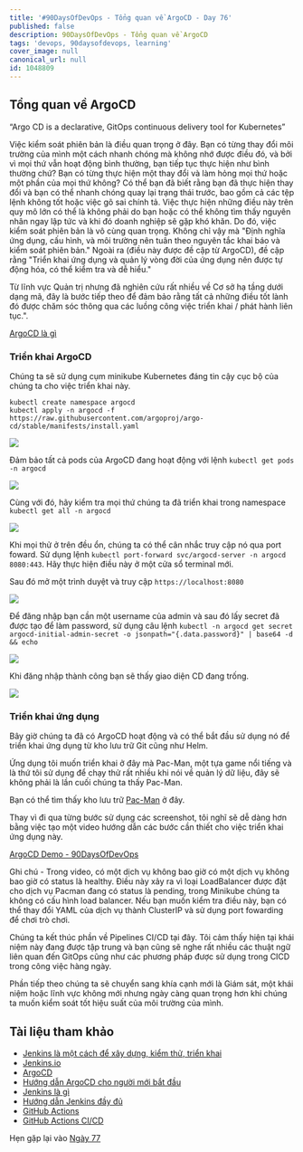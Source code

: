 ```yaml
---
title: '#90DaysOfDevOps - Tổng quan về ArgoCD - Day 76'
published: false
description: 90DaysOfDevOps - Tổng quan về ArgoCD
tags: 'devops, 90daysofdevops, learning'
cover_image: null
canonical_url: null
id: 1048809
---
```


## Tổng quan về ArgoCD

“Argo CD is a declarative, GitOps continuous delivery tool for Kubernetes”

Việc kiểm soát phiên bản là điều quan trọng ở đây. Bạn có từng thay đổi môi trường của mình một cách nhanh chóng mà không nhớ được điều đó, và bởi vì mọi thứ vẫn hoạt động bình thường, bạn tiếp tục thực hiện như bình thường chứ? Bạn có từng thực hiện một thay đổi và làm hỏng mọi thứ hoặc một phần của mọi thứ không? Có thể bạn đã biết rằng bạn đã thực hiện thay đổi và bạn có thể nhanh chóng quay lại trạng thái trước, bao gồm cả các tệp lệnh không tốt hoặc việc gõ sai chính tả. Việc thực hiện những điều này trên quy mô lớn có thể là không phải do bạn hoặc có thể không tìm thấy nguyên nhân ngay lập tức và khi đó doanh nghiệp sẽ gặp khó khăn. Do đó, việc kiểm soát phiên bản là vô cùng quan trọng. Không chỉ vậy mà "Định nghĩa ứng dụng, cấu hình, và môi trường nên tuân theo nguyên tắc khai báo và kiểm soát phiên bản." Ngoài ra (điều này được đề cập từ ArgoCD), đề cập rằng "Triển khai ứng dụng và quản lý vòng đời của ứng dụng nên được tự động hóa, có thể kiểm tra và dễ hiểu."

Từ lĩnh vực Quản trị nhưng đã nghiên cứu rất nhiều về Cơ sở hạ tầng dưới dạng mã, đây là bước tiếp theo để đảm bảo rằng tất cả những điều tốt lành đó được chăm sóc thông qua các luồng công việc triển khai / phát hành liên tục.".


[ArgoCD là gì](https://argo-cd.readthedocs.io/en/stable/)

### Triển khai ArgoCD

Chúng ta sẽ sử dụng cụm minikube Kubernetes đáng tin cậy cục bộ của chúng ta cho việc triển khai này. 

```Shell
kubectl create namespace argocd
kubectl apply -n argocd -f https://raw.githubusercontent.com/argoproj/argo-cd/stable/manifests/install.yaml
```

![](../../Days/Images/Day76_CICD1.png)

Đảm bảo tất cả pods của ArgoCD đang hoạt động với lệnh `kubectl get pods -n argocd`

![](../../Days/Images/Day76_CICD2.png)

Cùng với đó, hãy kiểm tra mọi thứ chúng ta đã triển khai trong namespace `kubectl get all -n argocd`

![](../../Days/Images/Day76_CICD3.png)

Khi mọi thử ở trên đều ổn, chúng ta có thể cân nhắc truy cập nó qua port foward. Sử dụng lệnh `kubectl port-forward svc/argocd-server -n argocd 8080:443`. Hãy thực hiện điều này ở một cửa sổ terminal mới.

Sau đó mở một trình duyệt và truy cập `https://localhost:8080`

![](../../Days/Images/Day76_CICD4.png)

Để đăng nhập bạn cần một username của admin và sau đó lấy secret đã được tạo để làm password, sử dụng câu lệnh `kubectl -n argocd get secret argocd-initial-admin-secret -o jsonpath="{.data.password}" | base64 -d && echo`

![](../../Days/Images/Day76_CICD5.png)

Khi đăng nhập thành công bạn sẽ thấy giao diện CD đang trống.

![](../../Days/Images/Day76_CICD6.png)

### Triển khai ứng dụng

Bây giờ chúng ta đã có ArgoCD hoạt động và có thể bắt đầu sử dụng nó để triển khai ứng dụng từ kho lưu trữ Git cũng như Helm.

Ứng dụng tôi muốn triển khai ở đây mà Pac-Man, một tựa game nổi tiếng và là thứ tôi sử dụng để chạy thử rất nhiều khi nói về quản lý dữ liệu, đây sẽ không phải là lần cuối chúng ta thấy Pac-Man.

Bạn có thể tìm thấy kho lưu trữ [Pac-Man](https://github.com/MichaelCade/pacman-tanzu.git) ở đây.

Thay vì đi qua từng bước sử dụng các screenshot, tôi nghĩ sẽ dễ dàng hơn bằng việc tạo một video hướng dẫn các bước cần thiết cho việc triển khai ứng dụng này.

[ArgoCD Demo - 90DaysOfDevOps](https://www.youtube.com/watch?v=w6J413_j0hA)

Ghi chú - Trong video, có một dịch vụ không bao giờ có một dịch vụ không bao giờ có status là healthy. Điều này xảy ra vì loại LoadBalancer được đặt cho dịch vụ Pacman đang có status là pending, trong Minikube chúng ta không có cấu hình load balancer. Nếu bạn muốn kiểm tra điều này, bạn có thể thay đổi YAML của dịch vụ thành ClusterIP và sử dụng port fowarding để chơi trò chơi.

Chúng ta kết thúc phần về Pipelines CI/CD tại đây. Tôi cảm thấy hiện tại khái niệm này đang được tập trung và bạn cũng sẽ nghe rất nhiều các thuật ngữ liên quan đến GitOps cũng như các phương pháp được sử dụng trong CICD trong công việc hàng ngày.

Phần tiếp theo chúng ta sẽ chuyển sang khía cạnh mới là Giám sát, một khái niệm hoặc lĩnh vực không mới nhưng ngày càng quan trọng hơn khi chúng ta muốn kiểm soát tốt hiệu suất của môi trường của mình.

## Tài liệu tham khảo

- [Jenkins là một cách để xây dựng, kiểm thử, triển khai](https://www.youtube.com/watch?v=_MXtbjwsz3A)
- [Jenkins.io](https://www.jenkins.io/)
- [ArgoCD](https://argo-cd.readthedocs.io/en/stable/)
- [Hướng dẫn ArgoCD cho người mới bắt đầu](https://www.youtube.com/watch?v=MeU5_k9ssrs)
- [Jenkins là gì](https://www.youtube.com/watch?v=LFDrDnKPOTg)
- [Hướng dẫn Jenkins đầy đủ](https://www.youtube.com/watch?v=nCKxl7Q_20I&t=3s)
- [GitHub Actions](https://www.youtube.com/watch?v=R8_veQiYBjI)
- [GitHub Actions CI/CD](https://www.youtube.com/watch?v=mFFXuXjVgkU)

Hẹn gặp lại vào [Ngày 77](day77.md)